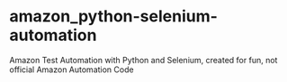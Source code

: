 # amazon_python-selenium-automation
Amazon Test Automation with Python and Selenium, created for fun, not official Amazon Automation Code
